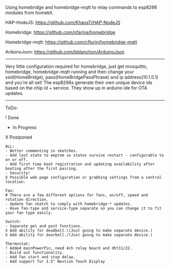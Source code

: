 Using homebridge and homebridge-mqtt to relay commands to esp8266 modules from homekit.

HAP-HodeJS: https://github.com/KhaosT/HAP-NodeJS

Homebridge: https://github.com/nfarina/homebridge

Homebridge-mqtt: https://github.com/cflurin/homebridge-mqtt

ArduinoJson: https://github.com/bblanchon/ArduinoJson
_____________________________________________________

Very little configuration required for homebridge, just get mosquitto, homebridge, homebridge-mqtt running and then change your ssid(HomeBridge), pass(HomeBridgePassPhrase) and ip address(10.1.0.1) and you're all set! 
The esp8266s generate their own unique device ids based on the chip id + service. 
They show up in arduino ide for OTA updates.
_____________________________________________________

ToDo:

! Done

- In Progress

X Postponed

	ALL:
	- Better commenting in sketches.
	- Add last state to eeprom so states survive restart - configurable to on or off.
	- Add first time boot registration and updating availability after booting after the first pairing.
	- Security!
	X Possible web page configuration or grabbing settings from a central location.

	Fan:
	# There are a few different options for fans, on/off, speed and rotation direction.
	- Update fan sketch to comply with homebridge-* updates.
	- Have fan-type and service-type separate so you can change it to fit your fan type easily.

	Switch:
	- Separate get and post functions.
	X Add ability for deadbolt.\(Just going to make separate device.)
	X Add ability for doorbell./(Just going to make separate device.)
	
	Thermostat:
	! Added mainPowerPin, need 4ch relay board and dht11/22.
	- Build out functionality.
	- Add fan start and stop delay.
	- Add support for 3.5" Nextion Touch Display